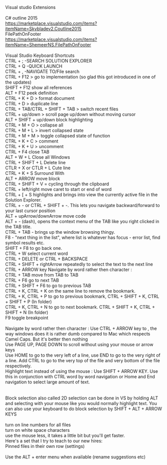 Visual studio Extensions<br>
<br>
C# outline 2015<br>
https://marketplace.visualstudio.com/items?itemName=Skybladev2.Coutline2015 <br>
FilePathOnFooter <br>
https://marketplace.visualstudio.com/items?itemName=ShemeerNS.FilePathOnFooter<br>
<br>
Visual Studio Keyboard Shortcuts<br>
CTRL + ; -SEARCH SOLUTION EXPLORER  <br>
CTRL + Q   -QUICK LAUNCH<br>
CTRL + ,   -NAVIGATE TO/File search<br>
CTRL + F12 > go to implementation (so glad this got introduced in one of the updates)<br>
SHIFT + F12  show all references<br>
ALT + F12 peek definition<br>
CTRL + K + D > format document<br>
CTRL + D > duplicate line<br>
CTRL + TAB/CTRL + SHIFT + TAB > switch recent files<br>
CTRL + up/down > scroll page up/down without moving cursor<br>
ALT + SHIFT + up/down block highlighting<br>
CTRL + M + O > collapse all <br>
CTRL + M + L > invert collapsed state<br>
CTRL + M + M > toggle collapsed state of function<br>
CTRL + K + C > comment<br>
CTRL + K + U > uncomment<br>
CTRL + F4 close TAB<br>
ALT + W + L Close all Windows <br>
CTRL + SHIFT + L Delete line<br>
CTLR + X or CTLR + L Cute line<br>
CTRL + K + S  Surround With<br>
ALT + ARROW move block<br>
CTRL + SHIFT + V = cycling through the clipboard<br>
CTRL + left/right  move caret to start or end of word<br>
CTRL + [ + S highlights and brings into view the currently active file in the Solution Explorer.<br>
CTRL + - or CTRL + SHIFT + -. This lets you navigate backward/forward to your last cursor position<br>
ALT + upArrow/downArrow move code<br>
ALT + - (dash), opens the context menu of the TAB like you right clicked in the TAB title.<br>
CTRL + TAB - brings up the window browsing thingy.<br>
F8 - "next thing in the list", where list is whatever has focus - error list, find symbol results etc. <br>
SHIFT + F8 to go back one.<br>
CTRL + W select current word<br>
CTRL + DELETE or CTRL + BACKSPACE  <br>
CTRL + SHIFT + rightArrow repeatedly to select the text to the next line <br>
CTRL + ARROW key Navigate by word rather then character :<br>
CTRL + TAB move from TAB to TAB<br>
CTRL + F6 go to next TAB <br>
CTRL + SHIFT + F6 to go to previous TAB<br>
CTRL + K, CTRL + K on the same line to remove the bookmark. <br>
CTRL + K, CTRL + P to go to previous bookmark, CTRL + SHIFT + K, CTRL + SHIFT + P (In folder)<br>
CTRL + K, CTRL + N to go to next bookmark. CTRL + SHIFT + K, CTRL + SHIFT + N (In folder)<br>
F9 toggle breakpoint<br>
<br>
Navigate by word rather then character : Use CTRL + ARROW key to , the way windows does it is rather dumb compared to Mac which respects Camel Caps. But it's better then nothing<br>
Use PAGE UP, PAGE DOWN to scroll without using your mouse or arrow keys<br>
Use HOME to go to the very left of a line, use END to go to the very right of a line. Add CTRL to go to the very top of the file and very bottom of the file respectively.<br>
Highlight text instead of using the mouse : Use SHIFT + ARROW KEY. Use this in conjunction with CTRL word by word navigation or Home and End navigation to select large amount of text.<br>
<br>
<br>
Block selection also called 2D selection can be done in VS by holding ALT and selecting with your mouse like you would normally highlight text. You can also use your keyboard to do block selection by SHIFT + ALT + ARROW KEYS<br>
<br>
turn on line numbers for all files<br>
turn on white space characters<br>
use the mouse less, it takes a little bit but you'll get faster.<br>
Here's a set that I try to teach to our new hires:<br>
Pinned files in their own row (settings)<br>
<br>
Use the ALT + enter menu when available (rename suggestions etc)<br>
<br>
